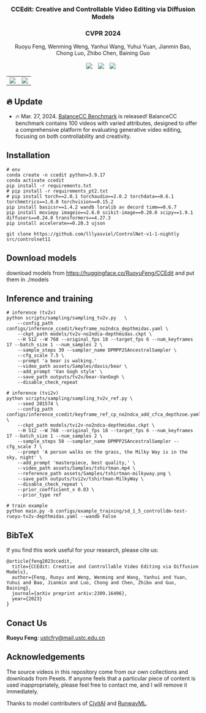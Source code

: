 ### <div align="center"> CCEdit: Creative and Controllable Video Editing via Diffusion Models<div> 
### <div align="center"> CVPR 2024 <div> 


<div align="center">
Ruoyu Feng,
Wenming Weng,
Yanhui Wang,
Yuhui Yuan,
Jianmin Bao,
Chong Luo,
Zhibo Chen,
Baining Guo
</div>

<br>

<div align="center">
  <a href="https://ruoyufeng.github.io/CCEdit.github.io/"><img src="https://img.shields.io/static/v1?label=Project%20Page&message=Github&color=blue&logo=github-pages"></a> &ensp;
  <a href="https://huggingface.co/datasets/RuoyuFeng/BalanceCC"><img src="https://img.shields.io/static/v1?label=BalanceCC BenchMark&message=HF&color=yellow"></a> &ensp;
  <a href="https://arxiv.org/pdf/2309.16496.pdf"><img src="https://img.shields.io/static/v1?label=Paper&message=Arxiv:CCEdit&color=red&logo=arxiv"></a> &ensp;
</div>

<table class="center">
    <tr>
    <td><img src="assets/makeup.gif"></td>
    <td><img src="assets/makeup1-magicReal.gif"></td>
    </tr>
</table>

## 🔥 Update
- 🔥 Mar. 27, 2024. [BalanceCC Benchmark](https://huggingface.co/datasets/RuoyuFeng/BalanceCC) is released! BalanceCC benchmark contains 100 videos with varied attributes, designed to offer a comprehensive platform for evaluating generative video editing, focusing on both controllability and creativity.

## Installation
```
# env
conda create -n ccedit python=3.9.17
conda activate ccedit
pip install -r requirements.txt
# pip install -r requirements_pt2.txt
# pip install torch==2.0.1 torchaudio==2.0.2 torchdata==0.6.1 torchmetrics==1.0.0 torchvision==0.15.2
pip install basicsr==1.4.2 wandb loralib av decord timm==0.6.7
pip install moviepy imageio==2.6.0 scikit-image==0.20.0 scipy==1.9.1 diffusers==0.24.0 transformers==4.27.3
pip install accelerate==0.20.3 ujson

git clone https://github.com/lllyasviel/ControlNet-v1-1-nightly src/controlnet11
```

## Download models
download models from https://huggingface.co/RuoyuFeng/CCEdit and put them in ./models

## Inference and training
```
# inference (tv2v)
python scripts/sampling/sampling_tv2v.py   \
    --config_path configs/inference_ccedit/keyframe_no2ndca_depthmidas.yaml \
    --ckpt_path models/tv2v-no2ndca-depthmidas.ckpt \
    --H 512 --W 768 --original_fps 18 --target_fps 6 --num_keyframes 17 --batch_size 1 --num_samples 2 \
    --sample_steps 30 --sampler_name DPMPP2SAncestralSampler \
    --cfg_scale 7.5 \
    --prompt 'a bear is walking.' 
    --video_path assets/Samples/davis/bear \
    --add_prompt 'Van Gogh style' \
    --save_path outputs/tv2v/bear-VanGogh \
    --disable_check_repeat

# inference (tvi2v)
python scripts/sampling/sampling_tv2v_ref.py \
    --seed 201574 \
    --config_path configs/inference_ccedit/keyframe_ref_cp_no2ndca_add_cfca_depthzoe.yaml \
    --ckpt_path models/tvi2v-no2ndca-depthmidas.ckpt \
    --H 512 --W 768 --original_fps 18 --target_fps 6 --num_keyframes 17 --batch_size 1 --num_samples 2 \
    --sample_steps 50 --sampler_name DPMPP2SAncestralSampler --cfg_scale 7 \
    --prompt 'A person walks on the grass, the Milky Way is in the sky, night' \
    --add_prompt 'masterpiece, best quality,' \
    --video_path assets/Samples/tshirtman.mp4 \
    --reference_path assets/Samples/tshirtman-milkyway.png \
    --save_path outputs/tvi2v/tshirtman-MilkyWay \
    --disable_check_repeat \
    --prior_coefficient_x 0.03 \
    --prior_type ref

# train example
python main.py -b configs/example_training/sd_1_5_controlldm-test-ruoyu-tv2v-depthmidas.yaml --wandb False
```

## BibTeX
If you find this work useful for your research, please cite us:

```
@article{feng2023ccedit,
  title={CCEdit: Creative and Controllable Video Editing via Diffusion Models},
  author={Feng, Ruoyu and Weng, Wenming and Wang, Yanhui and Yuan, Yuhui and Bao, Jianmin and Luo, Chong and Chen, Zhibo and Guo, Baining},
  journal={arXiv preprint arXiv:2309.16496},
  year={2023}
}
```

## Conact Us
**Ruoyu Feng**: [ustcfry@mail.ustc.edu.cn](ustcfry@mail.ustc.edu.cn)  


## Acknowledgements
The source videos in this repository come from our own collections and downloads from Pexels. If anyone feels that a particular piece of content is used inappropriately, please feel free to contact me, and I will remove it immediately.

Thanks to model contributers of [CivitAI](https://civitai.com/) and [RunwayML](https://runwayml.com/).
